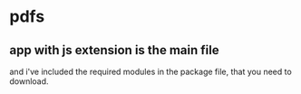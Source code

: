 # pdfs

## app with js extension is the main file

and i've included the required modules in the package file, that you need to download.
